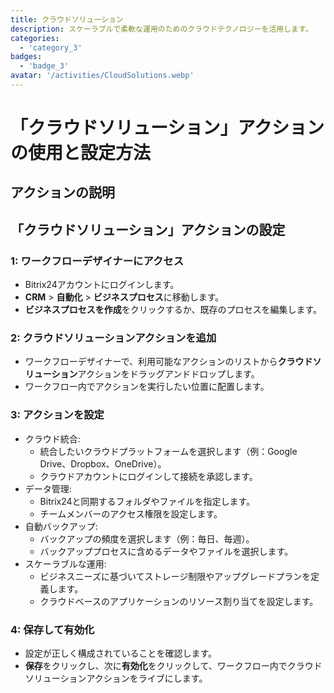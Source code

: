```yaml
---
title: クラウドソリューション
description: スケーラブルで柔軟な運用のためのクラウドテクノロジーを活用します。
categories: 
  - 'category_3'
badges: 
  - 'badge_3'
avatar: '/activities/CloudSolutions.webp'
---
```

# 「クラウドソリューション」アクションの使用と設定方法

## アクションの説明

## **「クラウドソリューション」アクションの設定**

### 1: ワークフローデザイナーにアクセス
- Bitrix24アカウントにログインします。
- **CRM** > **自動化** > **ビジネスプロセス**に移動します。
- **ビジネスプロセスを作成**をクリックするか、既存のプロセスを編集します。

### 2: クラウドソリューションアクションを追加
- ワークフローデザイナーで、利用可能なアクションのリストから**クラウドソリューション**アクションをドラッグアンドドロップします。
- ワークフロー内でアクションを実行したい位置に配置します。

### 3: アクションを設定
- クラウド統合:
  - 統合したいクラウドプラットフォームを選択します（例：Google Drive、Dropbox、OneDrive）。
  - クラウドアカウントにログインして接続を承認します。
- データ管理:
  - Bitrix24と同期するフォルダやファイルを指定します。
  - チームメンバーのアクセス権限を設定します。
- 自動バックアップ:
  - バックアップの頻度を選択します（例：毎日、毎週）。
  - バックアッププロセスに含めるデータやファイルを選択します。
- スケーラブルな運用:
  - ビジネスニーズに基づいてストレージ制限やアップグレードプランを定義します。
  - クラウドベースのアプリケーションのリソース割り当てを設定します。

### 4: 保存して有効化
- 設定が正しく構成されていることを確認します。
- **保存**をクリックし、次に**有効化**をクリックして、ワークフロー内でクラウドソリューションアクションをライブにします。